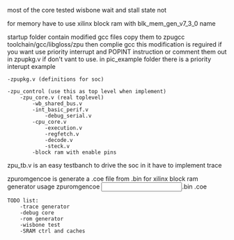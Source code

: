 most of the core tested wisbone wait and stall state not

for memory have to use xilinx block ram with blk_mem_gen_v7_3_0 name

startup folder contain modified gcc files copy them to zpugcc toolchain/gcc/libgloss/zpu
then complie gcc
this modification is reguired if you want use priority interrupt and POPINT instruction or comment them out in zpupkg.v if don't vant to use.
in pic_example folder there is a priority interupt example

	-zpupkg.v (definitions for soc)

	-zpu_control (use this as top level when implement)
		-zpu_core.v (real toplevel)
			-wb_shared_bus.v
			-int_basic_perif.v
				-debug_serial.v
			-cpu_core.v
				-execution.v
				-regfetch.v
				-decode.v
				-steck.v
			-block ram with enable pins
		
zpu_tb.v is an easy testbanch to drive the soc in it have to implement trace 

zpuromgencoe is generate a .coe file from .bin for xilinx block ram generator
usage
zpuromgencoe <input file name>.bin <output file name>.coe

	TODO list:
		-trace generator
		-debug core
		-rom generator
		-wisbone test
		-SRAM ctrl and caches